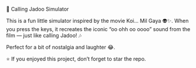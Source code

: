 📡 Calling Jadoo Simulator

This is a fun little simulator inspired by the movie Koi... Mil Gaya 👽✨.
When you press the keys, it recreates the iconic “oo ohh oo oooo” sound from the film — just like calling Jadoo! 🎶

Perfect for a bit of nostalgia and laughter 😂.

⭐ If you enjoyed this project, don’t forget to star the repo.
